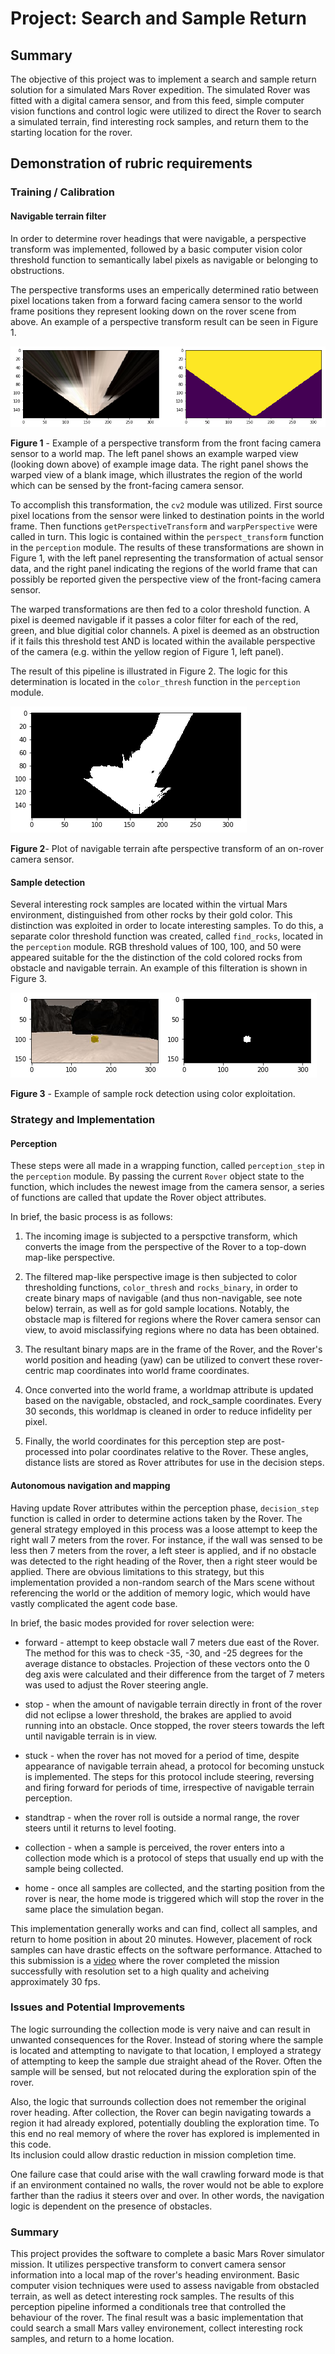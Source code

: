 [//]: # (Image References)

[image1]: ./output/demo_images/warped_img.png
[image2]: ./output/demo_images/color_thresh.png
[image3]: ./output/demo_images/rocks_binary.png

# Project: Search and Sample Return

## Summary

The objective of this project was to implement a search and sample return
solution for a simulated Mars Rover expedition.  The simulated Rover was  fitted
with a digital camera sensor, and from this feed, simple computer vision
functions and control logic were utilized to direct the Rover to search a
simulated terrain, find interesting rock samples, and return them to the
starting location for the rover.  

## Demonstration of rubric requirements

### Training / Calibration

#### Navigable terrain filter

In order to determine rover headings that were navigable, a perspective
transform was implemented, followed by a basic computer vision color threshold
function to semantically label pixels as navigable or belonging to obstructions.

The perspective transforms uses an emperically determined ratio between pixel
locations taken from a forward facing camera sensor to the world frame positions
they represent looking down on the rover scene from above.  An example of a
perspective transform result can be seen in Figure 1.

![alt_text][image1]

**Figure 1** - Example of a perspective transform from the front facing camera
sensor to a world map.  The left panel shows an example warped view (looking down
above) of example image data.  The right panel shows the warped view of a
blank image, which illustrates the region of the world which can be sensed by
the front-facing camera sensor.  

To accomplish this transformation, the `cv2` module was utilized. First source
pixel locations from the sensor were linked to destination points in the world
frame.  Then functions `getPerspectiveTransform` and `warpPerspective` were
called in turn.  This logic is contained within the `perspect_transform`
function in the `perception` module. The results of these transformations are
shown in Figure 1, with the left panel representing the transformation of actual
sensor data, and the right panel indicating the regions of the world frame that
can possibly be reported given the perspective view of the front-facing camera
sensor.  

The warped transformations are then fed to a color threshold function.  A pixel
is deemed navigable if it passes a color filter for each of the red, green, and
blue digitial color channels.  A pixel is deemed as an obstruction if it fails
this threshold test AND is located within the available perspective of the
camera (e.g. within the yellow region of Figure 1, left panel).  

The result of this pipeline is illustrated in Figure 2.  The logic for this
determination is located in the `color_thresh` function in the `perception`
module.

![alt_text][image2]

**Figure 2**- Plot of navigable terrain afte perspective transform of an
on-rover camera sensor.  

#### Sample detection

Several interesting rock samples are located within the virtual Mars
environment, distinguished from other rocks by their gold color.  This
distinction was exploited  in order to locate interesting samples.  To do this,
a separate color threshold  function was created, called `find_rocks`, located
in the `perception` module. RGB threshold values of 100, 100, and 50 were
appeared suitable for the the distinction of the cold colored rocks from
obstacle and navigable terrain. An example of this filteration is shown in
Figure 3.  

![alt_text][image3]

**Figure 3** - Example of sample rock detection using color exploitation.  

### Strategy and Implementation

#### Perception

These steps were all made in a wrapping function, called `perception_step` in
the `perception` module.  By passing the current `Rover` object state to the
function, which includes the newest image from the camera sensor, a series
of functions are called that update the Rover object attributes.  

In brief, the basic process is as follows:
1. The incoming image is subjected to a perspctive transform, which converts
the image from the perspective of the Rover to a top-down map-like perspective.

2. The filtered map-like perspective image is then subjected to color
thresholding  functions, `color_thresh` and `rocks_binary`, in order to create
binary maps of  navigable (and thus non-navigable, see note below) terrain, as
well as for gold sample locations.  Notably, the obstacle map is filtered for
regions where the Rover  camera sensor can view, to avoid misclassifying regions
where no data has been  obtained.  

3. The resultant binary maps are in the frame of the Rover, and the Rover's
world position and heading (yaw) can be utilized to convert these rover-centric
map coordinates into world frame coordinates.  

4. Once converted into the world frame, a worldmap attribute is updated based on
the navigable, obstacled, and rock_sample coordinates.  Every 30 seconds, this
worldmap is cleaned in order to reduce infidelity per pixel.  

5. Finally, the world coordinates for this perception step are post-processed
into polar coordinates relative to the Rover.  These angles, distance lists
are stored as Rover attributes for use in the decision steps.  

#### Autonomous navigation and mapping

Having update Rover attributes within the perception phase, `decision_step`
function is called in order to determine actions taken by the Rover.  The
general strategy employed in this process was a loose attempt to keep the
right wall 7 meters from the rover.  For instance, if the wall was sensed to be
less then 7 meters from the rover, a left steer is applied, and if no obstacle
was detected to the right heading of the Rover, then a right steer would be
applied.  There are obvious limitations to this strategy, but this
implementation provided a non-random search of the Mars scene without
referencing the world or the addition of memory logic, which would have vastly
complicated the agent code base.  

In brief, the basic modes provided for rover selection were:

* forward - attempt to keep obstacle wall 7 meters due east of the Rover.  The
method for this was to check -35, -30, and -25 degrees for the average distance
to obstacles.  Projection of these vectors onto the 0 deg axis were calculated
and their difference from the target of 7 meters was used to adjust the Rover
steering angle.  

* stop - when the amount of navigable terrain directly in front of the rover
did not eclipse a lower threshold, the brakes are applied to avoid running
into an obstacle.  Once stopped, the rover steers towards the left until
navigable terrain is in view.  

* stuck - when the rover has not moved for a period of time, despite appearance
of navigable terrain ahead, a protocol for becoming unstuck is implemented.  The
steps for this protocol include steering, reversing and firing forward for
periods of time, irrespective of navigable terrain perception.

* standtrap - when the rover roll is outside a normal range, the rover steers
until it returns to level footing.  

* collection - when a sample is perceived, the rover enters into a collection
mode which is a protocol of steps that usually end up with the sample being
collected.  

* home - once all samples are collected, and the starting position from the
rover is near, the home mode is triggered which will stop the rover in the
same place the simulation began.  

This implementation generally works and can find, collect all samples, and
return to home position in about 20 minutes.  However, placement of rock samples
can have drastic effects on the software performance.  Attached to this
submission is a [video](https://github.com/CCThompson82/RoboND-Rover-Project/blob/submission_cleanup/output/submission_run1.mp4.zip) where the rover completed the mission successfully with
resolution set to a high quality and acheiving approximately 30 fps.    


### Issues and Potential Improvements

The logic surrounding the collection mode is very naive and can result in
unwanted consequences for the Rover.  Instead of storing where the sample is
located and attempting to navigate to that location, I employed a strategy of
attempting to keep the sample due straight ahead of the Rover.  Often the sample
will be sensed, but not relocated during the exploration spin of the rover.

Also, the logic that surrounds collection does not remember the original rover
heading.  After collection, the Rover can begin navigating towards a region it
had already explored, potentially doubling the exploration time.  To this end
no real memory of where the rover has explored is implemented in this code.  
Its inclusion could allow drastic reduction in mission completion time.  

One failure case that could arise with the wall crawling forward mode is that
if an environment contained no walls, the rover would not be able to explore
farther than the radius it steers over and over.  In other words, the navigation
logic is dependent on the presence of obstacles.  


### Summary

This project provides the software to complete a basic Mars Rover simulator
mission.  It utilizes perspective transform to convert camera sensor information
into a local map of the rover's heading environment.  Basic computer vision
techniques were used to assess navigable from obstacled terrain, as well as
detect interesting rock samples.  The results of this perception pipeline
informed a conditionals tree that controlled the behaviour of the rover.  The
final result was a basic implementation that could search a small Mars valley
environement, collect interesting rock samples, and return to a home location.  
